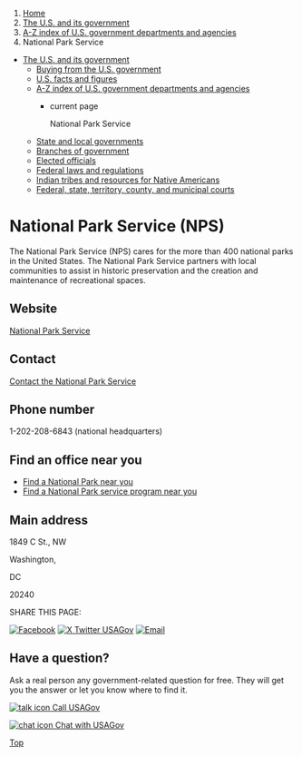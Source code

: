 1. [Home](/)
2. [The U.S. and its government](/about-the-us)
3. [A-Z index of U.S. government departments and agencies](/agency-index)
4. National Park Service

* [The U.S. and its government](/about-the-us)
  + [Buying from the U.S. government](/buy-from-government)
  + [U.S. facts and figures](/facts-figures)
  + [A-Z index of U.S. government departments and agencies](/agency-index)
    - current page

      National Park Service
  + [State and local governments](/state-local-governments)
  + [Branches of government](/branches-of-government)
  + [Elected officials](/elected-officials)
  + [Federal laws and regulations](/laws-and-regulations)
  + [Indian tribes and resources for Native Americans](/tribes)
  + [Federal, state, territory, county, and municipal courts](/courts)

National Park Service
(NPS)
===========================

The National Park Service (NPS) cares for the more than 400 national parks in the United States. The National Park Service partners with local communities to assist in historic preservation and the creation and maintenance of recreational spaces.

Website
-------

[National Park Service](https://www.nps.gov/index.htm)

Contact
-------

[Contact the National Park Service](https://www.nps.gov/aboutus/contactus.htm)

Phone number
------------

1-202-208-6843 (national headquarters)

Find an office near you
-----------------------

* [Find a National Park near you](https://www.nps.gov/findapark/index.htm)
* [Find a National Park service program near you](https://www.nps.gov/getinvolved/communities.htm)

Main address
------------

1849 C St., NW
  

Washington,

DC

20240

SHARE THIS PAGE:

[![Facebook](/themes/custom/usagov/images/social-media-icons/Facebook_Icon.svg)](https://www.facebook.com/sharer/sharer.php?u=https://www.usa.gov/agencies/national-park-service&v=3)
[![X Twitter USAGov](/themes/custom/usagov/images/social-media-icons/X_Twitter_Icon.svg?version=2)](https://twitter.com/intent/tweet?source=webclient&text=https://www.usa.gov/agencies/national-park-service)
[![Email](/themes/custom/usagov/images/social-media-icons/Email_Icon.svg?version=2)](mailto:?subject=https://www.usa.gov/agencies/national-park-service)

Have a question?
----------------

Ask a real person any government-related question for free. They will get you the answer or let you know where to find it.

[![talk icon](/themes/custom/usagov/images/ICONS_talk.png)
Call USAGov](/phone)

[![chat icon](/themes/custom/usagov/images/ICONS_chat.png)
Chat with USAGov](/chat)

[Top](#main-content)